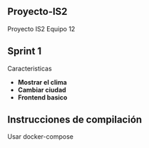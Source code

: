 ## Proyecto-IS2
Proyecto IS2 Equipo 12


## Sprint 1
Caracteristicas
  - **Mostrar el clima**
  - **Cambiar ciudad**
  - **Frontend basico**
## Instrucciones de compilación
Usar docker-compose

